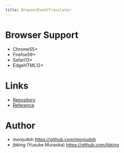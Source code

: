 ```yaml
---
title: BrowserEventTranslator
---
```


# Browser Support

-   Chrome55+
-   Firefox59+
-   Safari13+
-   EdgeHTML12+

# Links

-   [Repository](https://github.com/monjudoh/BrowserEventTranslator.js)
-   [Reference](http://monjudoh.github.io/BrowserEventTranslator.js/docs/index.html)

# Author

-   monjudoh <https://github.com/monjudoh>
-   jbking (Yusuke Muraoka) <https://github.com/jbking>
